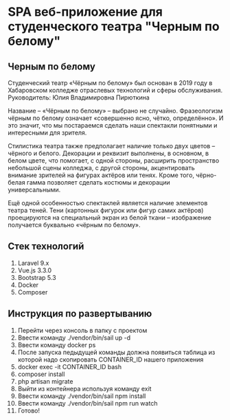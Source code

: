 # SPA веб-приложение для студенческого театра "Черным по белому"

## Черным по белому

Студенческий театр «Чёрным по белому» был основан в 2019 году в Хабаровском колледже отраслевых технологий и сферы обслуживания.
Руководитель: Юлия Владимировна Пирюткина

Название – «Чёрным по белому» – выбрано не случайно. Фразеологизм чёрным по белому означает «совершенно ясно, чётко, определённо». И это значит, что мы постараемся сделать наши спектакли понятными и интересными для зрителя.

Стилистика театра также предполагает наличие только двух цветов – чёрного и белого. Декорации и реквизит выполнены, в основном, в белом цвете, что помогает, с одной стороны, расширить пространство небольшой сцены колледжа, с другой стороны, акцентировать внимание зрителей на фигурах актёров или тенях. Кроме того, чёрно-белая гамма позволяет сделать костюмы и декорации универсальными.

Ещё одной особенностью спектаклей является наличие элементов театра теней. Тени (картонных фигурок или фигур самих актёров) проецируются на специальный экран из белой ткани – изображение получается буквально «чёрным по белому».

## Стек технологий

1. Laravel 9.x
2. Vue.js 3.3.0
3. Bootstrap 5.3
4. Docker
5. Composer

## Инструкция по развертыванию

1. Перейти через консоль в папку с проектом
2. Ввести команду ./vendor/bin/sail up -d
3. Ввести команду docker ps
4. После запуска педыдущей команды должна появиться таблица из которой надо скопировать CONTAINER_ID нашего приложения
5. docker exec -it CONTAINER_ID bash
6. composer install
7. php artisan migrate
8. Выйти из контейнера используя команду exit
9. Ввести команду ./vendor/bin/sail npm install
10. Ввести команду ./vendor/bin/sail npm run watch
11. Готово!
